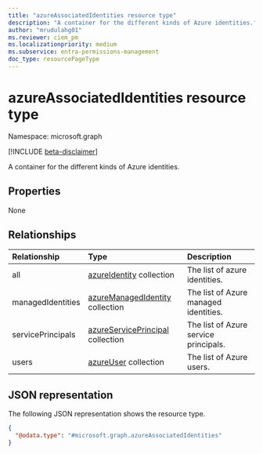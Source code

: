 ```yaml
---
title: "azureAssociatedIdentities resource type"
description: "A container for the different kinds of Azure identities."
author: "mrudulahg01"
ms.reviewer: ciem_pm
ms.localizationpriority: medium
ms.subservice: entra-permissions-management
doc_type: resourcePageType
---
```


# azureAssociatedIdentities resource type

Namespace: microsoft.graph

[!INCLUDE [beta-disclaimer](../../includes/beta-disclaimer.md)]

A container for the different kinds of Azure identities.

## Properties
None

## Relationships
|Relationship|Type|Description|
|:---|:---|:---|
|all|[azureIdentity](../resources/azureidentity.md) collection|The list of azure identities.|
|managedIdentities|[azureManagedIdentity](../resources/azuremanagedidentity.md) collection|The list of Azure managed identities.|
|servicePrincipals|[azureServicePrincipal](../resources/azureserviceprincipal.md) collection|The list of Azure service principals.|
|users|[azureUser](../resources/azureuser.md) collection|The list of Azure users.|

## JSON representation
The following JSON representation shows the resource type.
<!-- {
  "blockType": "resource",
  "@odata.type": "microsoft.graph.azureAssociatedIdentities"
}
-->
``` json
{
  "@odata.type": "#microsoft.graph.azureAssociatedIdentities"
}
```

